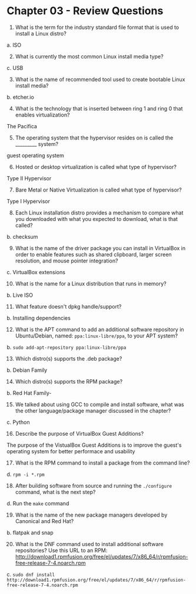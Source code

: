 # Chapter 03 - Review Questions

1) What is the term for the industry standard file format that is used to install a Linux distro?
  
a. ISO
 
2) What is currently the most common Linux install media type?
 
 
  c. USB

3) What is the name of recommended tool used to create bootable Linux install media?
 
  b. etcher.io

4) What is the technology that is inserted between ring 1 and ring 0 that enables virtualization?

The Pacifica

5) The operating system that the hypervisor resides on is called the _________ system?

guest operating system

6) Hosted or desktop virtualization is called what type of hypervisor?

Type II Hypervisor

7) Bare Metal or Native Virtualization is called what type of hypervisor?

Type I Hypervisor

8) Each Linux installation distro provides a mechanism to compare what you downloaded with what you expected to download, what is that called?

  b. checksum
 
9) What is the name of the driver package you can install in VirtualBox in order to enable features such as shared clipboard, larger screen resolution, and mouse pointer integration?
  
  c. VirtualBox extensions
 
10) What is the name for a Linux distribution that runs in memory?
  
  b. Live ISO
 
11) What feature doesn't dpkg handle/support?

  b. Installing dependencies
 
12) What is the APT command to add an additional software repository in Ubuntu/Debian, named: `ppa:linux-libre/ppa`, to your APT system?

  b. `sudo add-apt-repository ppa:linux-libre/ppa`

13) Which distro(s) supports the .deb package?
  
  b. Debian Family

14) Which distro(s) supports the RPM package?
 
  b. Red Hat Family-
  
15) We talked about using GCC to compile and install software, what was the other language/package manager discussed in the chapter?
  
  c. Python
 

16) Describe the purpose of VirtualBox Guest Additions?

The purpose of the VistualBox Guest Additions is to improve the guest's operating system for better performace and usability

17) What is the RPM command to install a package from the command line?
 
  

  d. `rpm -i *.rpm`

18) After building software from source and running the ```./configure``` command, what is the next step?
  
  d. Run the ```make``` command

19) What is the name of the new package managers developed by Canonical and Red Hat?
  
  b.  flatpak and snap
  

20) What is the DNF command used to install additional software repositories? Use this URL to an RPM: http://download1.rpmfusion.org/free/el/updates/7/x86_64/r/rpmfusion-free-release-7-4.noarch.rpm
 
  c. `sudo dnf install http://download1.rpmfusion.org/free/el/updates/7/x86_64/r/rpmfusion-free-release-7-4.noarch.rpm`

  
